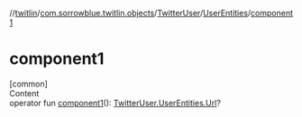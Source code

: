 //[twitlin](../../../index.md)/[com.sorrowblue.twitlin.objects](../../index.md)/[TwitterUser](../index.md)/[UserEntities](index.md)/[component1](component1.md)



# component1  
[common]  
Content  
operator fun [component1](component1.md)(): [TwitterUser.UserEntities.Url](-url/index.md)?  



